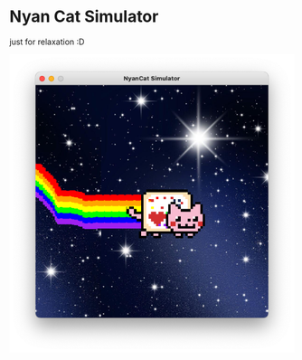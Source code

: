 # Nyan Cat Simulator
just for relaxation :D

![alt text](https://github.com/thaile-isme/nyancat_simulator/blob/main/nyan_cat.png)

